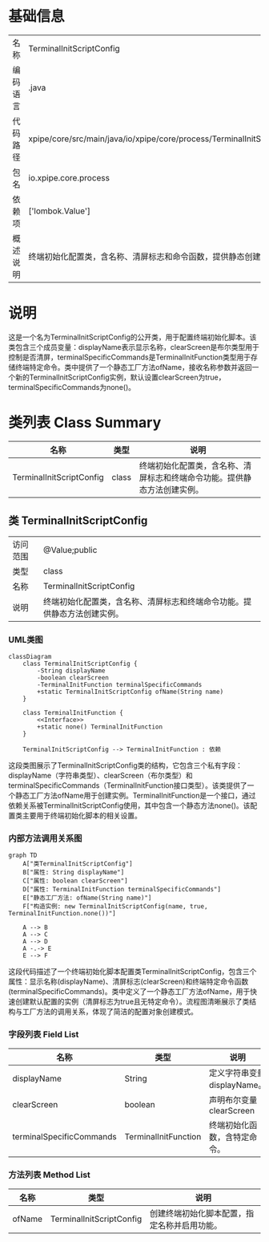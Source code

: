 # 基础信息

|      |      |
|------|------|
| 名称 | TerminalInitScriptConfig |
| 编码语言 | .java |
| 代码路径 | xpipe/core/src/main/java/io/xpipe/core/process/TerminalInitScriptConfig.java |
| 包名 | io.xpipe.core.process |
| 依赖项 | ['lombok.Value'] |
| 概述说明 | 终端初始化配置类，含名称、清屏标志和命令函数，提供静态创建方法。 |

# 说明

这是一个名为TerminalInitScriptConfig的公开类，用于配置终端初始化脚本。该类包含三个成员变量：displayName表示显示名称，clearScreen是布尔类型用于控制是否清屏，terminalSpecificCommands是TerminalInitFunction类型用于存储终端特定命令。类中提供了一个静态工厂方法ofName，接收名称参数并返回一个新的TerminalInitScriptConfig实例，默认设置clearScreen为true，terminalSpecificCommands为none()。

# 类列表 Class Summary

| 名称   | 类型  | 说明 |
|-------|------|-------------|
| TerminalInitScriptConfig | class | 终端初始化配置类，含名称、清屏标志和终端命令功能。提供静态方法创建实例。 |



## 类 TerminalInitScriptConfig

|      |      |
|------|------|
| 访问范围 | @Value;public |
| 类型 | class |
| 名称 | TerminalInitScriptConfig |
| 说明 | 终端初始化配置类，含名称、清屏标志和终端命令功能。提供静态方法创建实例。 |


### UML类图

```mermaid
classDiagram
    class TerminalInitScriptConfig {
        -String displayName
        -boolean clearScreen
        -TerminalInitFunction terminalSpecificCommands
        +static TerminalInitScriptConfig ofName(String name)
    }

    class TerminalInitFunction {
        <<Interface>>
        +static none() TerminalInitFunction
    }

    TerminalInitScriptConfig --> TerminalInitFunction : 依赖
```

这段类图展示了TerminalInitScriptConfig类的结构，它包含三个私有字段：displayName（字符串类型）、clearScreen（布尔类型）和terminalSpecificCommands（TerminalInitFunction接口类型）。该类提供了一个静态工厂方法ofName用于创建实例。TerminalInitFunction是一个接口，通过依赖关系被TerminalInitScriptConfig使用，其中包含一个静态方法none()。该配置类主要用于终端初始化脚本的相关设置。


### 内部方法调用关系图

```mermaid
graph TD
    A["类TerminalInitScriptConfig"]
    B["属性: String displayName"]
    C["属性: boolean clearScreen"]
    D["属性: TerminalInitFunction terminalSpecificCommands"]
    E["静态工厂方法: ofName(String name)"]
    F["构造实例: new TerminalInitScriptConfig(name, true, TerminalInitFunction.none())"]

    A --> B
    A --> C
    A --> D
    A -.-> E
    E --> F
```

这段代码描述了一个终端初始化脚本配置类TerminalInitScriptConfig，包含三个属性：显示名称(displayName)、清屏标志(clearScreen)和终端特定命令函数(terminalSpecificCommands)。类中定义了一个静态工厂方法ofName，用于快速创建默认配置的实例（清屏标志为true且无特定命令）。流程图清晰展示了类结构与工厂方法的调用关系，体现了简洁的配置对象创建模式。

### 字段列表 Field List

| 名称  | 类型  | 说明 |
|-------|-------|------|
| displayName | String | 定义字符串变量displayName。 |
| clearScreen | boolean | 声明布尔变量clearScreen |
| terminalSpecificCommands | TerminalInitFunction | 终端初始化函数，含特定命令。 |

### 方法列表 Method List

| 名称  | 类型  | 说明 |
|-------|-------|------|
| ofName | TerminalInitScriptConfig | 创建终端初始化脚本配置，指定名称并启用功能。 |




